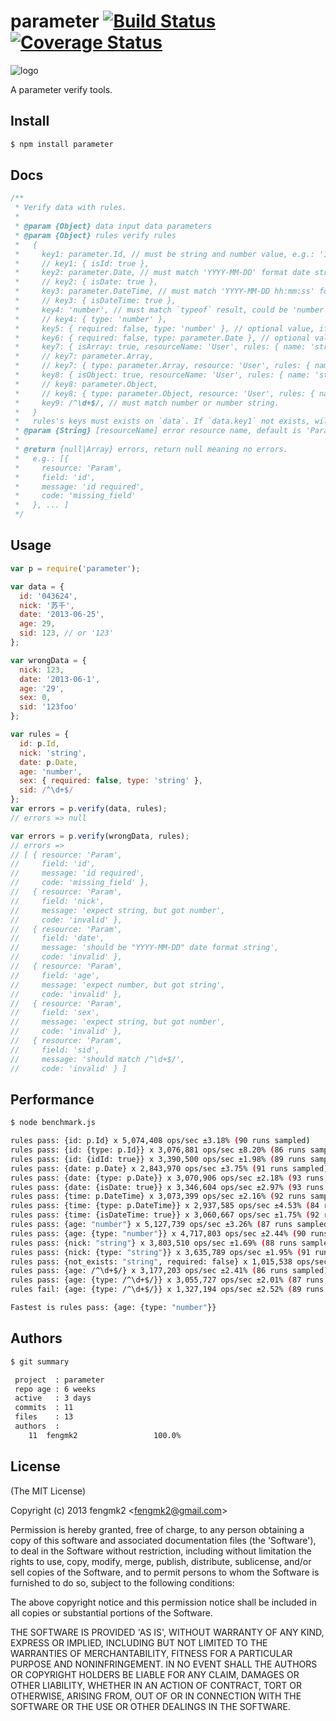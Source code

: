 parameter [![Build Status](https://secure.travis-ci.org/fengmk2/parameter.png)](http://travis-ci.org/fengmk2/parameter) [![Coverage Status](https://coveralls.io/repos/fengmk2/parameter/badge.png)](https://coveralls.io/r/fengmk2/parameter)
=======

![logo](https://raw.github.com/fengmk2/parameter/master/logo.png)

A parameter verify tools.

## Install

```bash
$ npm install parameter
```

## Docs

```js
/**
 * Verify data with rules.
 *
 * @param {Object} data input data parameters
 * @param {Object} rules verify rules
 *   {
 *     key1: parameter.Id, // must be string and number value, e.g.: '123', '043624'
 *     // key1: { isId: true },
 *     key2: parameter.Date, // must match 'YYYY-MM-DD' format date string, e.g.: '2013-06-25'
 *     // key2: { isDate: true },
 *     key3: parameter.DateTime, // must match 'YYYY-MM-DD hh:mm:ss' format date string, e.g.: '2013-06-25 12:20:50'
 *     // key3: { isDateTime: true },
 *     key4: 'number', // must match `typeof` result, could be 'number', 'string', 'function' or 'object' 
 *     // key4: { type: 'number' },
 *     key5: { required: false, type: 'number' }, // optional value, if set, must be a number
 *     key6: { required: false, type: parameter.Date }, // optional value, if set, must be a date string
 *     key7: { isArray: true, resourceName: 'User', rules: { name: 'string', age: 'number'  } }
 *     // key7: parameter.Array,
 *     // key7: { type: parameter.Array, resource: 'User', rules: { name: 'string', age: 'number'  } }
 *     key8: { isObject: true, resourceName: 'User', rules: { name: 'string', age: 'number'  } }
 *     // key8: parameter.Object,
 *     // key8: { type: parameter.Object, resource: 'User', rules: { name: 'string', age: 'number' } }
 *     key9: /^\d+$/, // must match number or number string.
 *   }
 *   rules's keys must exists on `data`. If `data.key1` not exists, will got `missing_field` error.
 * @param {String} [resourceName] error resource name, default is 'Param'
 * 
 * @return {null|Array} errors, return null meaning no errors.
 *   e.g.: [{
 *     resource: 'Param',
 *     field: 'id',
 *     message: 'id required',
 *     code: 'missing_field'
 *   }, ... ]
 */
```

## Usage

```js
var p = require('parameter');

var data = {
  id: '043624',
  nick: '苏千',
  date: '2013-06-25',
  age: 29,
  sid: 123, // or '123'
};

var wrongData = {
  nick: 123,
  date: '2013-06-1',
  age: '29',
  sex: 0,
  sid: '123foo'
};

var rules = {
  id: p.Id,
  nick: 'string',
  date: p.Date,
  age: 'number',
  sex: { required: false, type: 'string' },
  sid: /^\d+$/
};
var errors = p.verify(data, rules);
// errors => null

var errors = p.verify(wrongData, rules);
// errors =>
// [ { resource: 'Param',
//     field: 'id',
//     message: 'id required',
//     code: 'missing_field' },
//   { resource: 'Param',
//     field: 'nick',
//     message: 'expect string, but got number',
//     code: 'invalid' },
//   { resource: 'Param',
//     field: 'date',
//     message: 'should be "YYYY-MM-DD" date format string',
//     code: 'invalid' },
//   { resource: 'Param',
//     field: 'age',
//     message: 'expect number, but got string',
//     code: 'invalid' },
//   { resource: 'Param',
//     field: 'sex',
//     message: 'expect string, but got number',
//     code: 'invalid' },
//   { resource: 'Param',
//     field: 'sid',
//     message: 'should match /^\d+$/',
//     code: 'invalid' } ]
```

## Performance

```bash
$ node benchmark.js

rules pass: {id: p.Id} x 5,074,408 ops/sec ±3.18% (90 runs sampled)
rules pass: {id: {type: p.Id}} x 3,076,881 ops/sec ±8.20% (86 runs sampled)
rules pass: {id: {idId: true}} x 3,390,500 ops/sec ±1.98% (89 runs sampled)
rules pass: {date: p.Date} x 2,843,970 ops/sec ±3.75% (91 runs sampled)
rules pass: {date: {type: p.Date}} x 3,070,906 ops/sec ±2.18% (93 runs sampled)
rules pass: {date: {isDate: true}} x 3,346,604 ops/sec ±2.97% (93 runs sampled)
rules pass: {time: p.DateTime} x 3,073,399 ops/sec ±2.16% (92 runs sampled)
rules pass: {time: {type: p.DateTime}} x 2,937,585 ops/sec ±4.53% (84 runs sampled)
rules pass: {time: {isDateTime: true}} x 3,060,667 ops/sec ±1.75% (92 runs sampled)
rules pass: {age: "number"} x 5,127,739 ops/sec ±3.26% (87 runs sampled)
rules pass: {age: {type: "number"}} x 4,717,803 ops/sec ±2.44% (90 runs sampled)
rules pass: {nick: "string"} x 3,803,510 ops/sec ±1.69% (88 runs sampled)
rules pass: {nick: {type: "string"}} x 3,635,789 ops/sec ±1.95% (91 runs sampled)
rules pass: {not_exists: "string", required: false} x 1,015,538 ops/sec ±2.17% (92 runs sampled)
rules pass: {age: /^\d+$/} x 3,177,203 ops/sec ±2.41% (86 runs sampled)
rules pass: {age: {type: /^\d+$/}} x 3,055,727 ops/sec ±2.01% (87 runs sampled)
rules fail: {age: {type: /^\d+$/}} x 1,327,194 ops/sec ±2.52% (89 runs sampled)

Fastest is rules pass: {age: {type: "number"}}
```

## Authors

```bash
$ git summary 

 project  : parameter
 repo age : 6 weeks
 active   : 3 days
 commits  : 11
 files    : 13
 authors  : 
    11  fengmk2                 100.0%
```

## License 

(The MIT License)

Copyright (c) 2013 fengmk2 &lt;fengmk2@gmail.com&gt;

Permission is hereby granted, free of charge, to any person obtaining
a copy of this software and associated documentation files (the
'Software'), to deal in the Software without restriction, including
without limitation the rights to use, copy, modify, merge, publish,
distribute, sublicense, and/or sell copies of the Software, and to
permit persons to whom the Software is furnished to do so, subject to
the following conditions:

The above copyright notice and this permission notice shall be
included in all copies or substantial portions of the Software.

THE SOFTWARE IS PROVIDED 'AS IS', WITHOUT WARRANTY OF ANY KIND,
EXPRESS OR IMPLIED, INCLUDING BUT NOT LIMITED TO THE WARRANTIES OF
MERCHANTABILITY, FITNESS FOR A PARTICULAR PURPOSE AND NONINFRINGEMENT.
IN NO EVENT SHALL THE AUTHORS OR COPYRIGHT HOLDERS BE LIABLE FOR ANY
CLAIM, DAMAGES OR OTHER LIABILITY, WHETHER IN AN ACTION OF CONTRACT,
TORT OR OTHERWISE, ARISING FROM, OUT OF OR IN CONNECTION WITH THE
SOFTWARE OR THE USE OR OTHER DEALINGS IN THE SOFTWARE.
